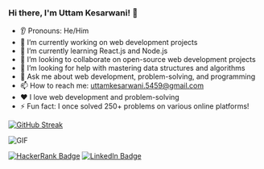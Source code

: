 ### Hi there, I'm Uttam Kesarwani! 👋

* 👂 Pronouns: He/Him
* 🔭 I’m currently working on web development projects
* 🌱 I’m currently learning React.js and Node.js
* 🤝 I’m looking to collaborate on open-source web development projects
* 🤔 I’m looking for help with mastering data structures and algorithms
* 💬 Ask me about web development, problem-solving, and programming
* 📫 How to reach me: uttamkesarwani.5459@gmail.com
* ❤️ I love web development and problem-solving
* ⚡ Fun fact: I once solved 250+ problems on various online platforms!




[![GitHub Streak](http://github-readme-streak-stats.herokuapp.com?user=Uttam-kesarwani333&theme=onedark&border_radius=50)](https://git.io/streak-stats)



![GIF](relative-path-to-your-gif.gif)

[![HackerRank Badge](https://img.shields.io/badge/HackerRank-5%20Stars-brightgreen)](https://www.hackerrank.com/uttam333)
[![LinkedIn Badge](https://img.shields.io/badge/LinkedIn-Connect-blue)](https://www.linkedin.com/in/uttam333)
